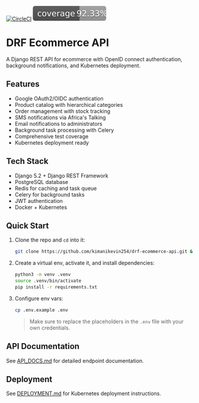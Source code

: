 [![CircleCI](https://dl.circleci.com/status-badge/img/circleci/T2f6vNcw3F9zzqXE5jrhiN/PytwNkBbPHqVQDzhKKJPt4/tree/main.svg?style=svg&circle-token=CCIPRJ_5jNbXphexrokcZUMKFzQAs_faa2b39aeeecaedb9f5365b815dab92d766ce8c6)](https://dl.circleci.com/status-badge/redirect/circleci/T2f6vNcw3F9zzqXE5jrhiN/PytwNkBbPHqVQDzhKKJPt4/tree/main)
![Coverage Status](coverage.svg)

# DRF Ecommerce API

A Django REST API for ecommerce with OpenID connect authentication, background notifications, and Kubernetes deployment.

## Features

-   Google OAuth2/OIDC authentication
-   Product catalog with hierarchical categories
-   Order management with stock tracking
-   SMS notifications via Africa's Talking
-   Email notifications to administrators
-   Background task processing with Celery
-   Comprehensive test coverage
-   Kubernetes deployment ready

## Tech Stack

-   Django 5.2 + Django REST Framework
-   PostgreSQL database
-   Redis for caching and task queue
-   Celery for background tasks
-   JWT authentication
-   Docker + Kubernetes

## Quick Start

1. Clone the repo and `cd` into it:

    ```bash
    git clone https://github.com/kimanikevin254/drf-ecommerce-api.git && cd drf-ecommerce-api
    ```

2. Create a virtual env, activate it, and install dependencies:

    ```bash
    python3 -m venv .venv
    source .venv/bin/activate
    pip install -r requirements.txt
    ```

3. Configure env vars:

    ```bash
    cp .env.example .env
    ```

    > Make sure to replace the placeholders in the `.env` file with your own credentials.

## API Documentation

See [API_DOCS.md](/docs/API_DOCS.md) for detailed endpoint documentation.

## Deployment

See [DEPLOYMENT.md](/docs/DEPLOYMENT.md) for Kubernetes deployment instructions.
